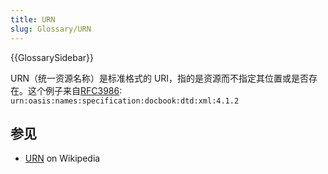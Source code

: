 ```yaml
---
title: URN
slug: Glossary/URN
---
```


{{GlossarySidebar}}

URN（统一资源名称）是标准格式的 URI，指的是资源而不指定其位置或是否存在。这个例子来自[RFC3986](https://www.ietf.org/rfc/rfc3986.txt): `urn:oasis:names:specification:docbook:dtd:xml:4.1.2`

## 参见

- [URN](https://zh.wikipedia.org/wiki/URN) on Wikipedia
